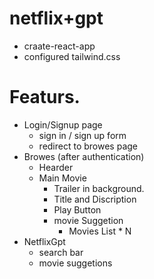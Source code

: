 # netflix+gpt
- craate-react-app
- configured tailwind.css

# Featurs.
- Login/Signup page
    - sign in / sign up form
    - redirect to browes page
- Browes (after authentication)
    - Hearder
    - Main Movie
        - Trailer in background.
        - Title and Discription 
        - Play Button
        - movie Suggetion
            - Movies List * N
- NetflixGpt 
    - search bar
    - movie suggetions 